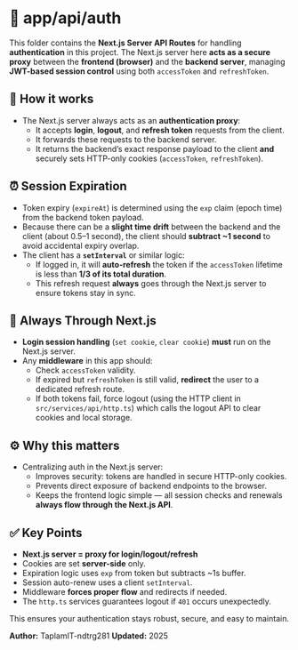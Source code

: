 # 📂 app/api/auth

This folder contains the **Next.js Server API Routes** for handling **authentication** in this project.
The Next.js server here **acts as a secure proxy** between the **frontend (browser)** and the **backend server**, managing **JWT-based session control** using both `accessToken` and `refreshToken`.

## 🔑 How it works

-   The Next.js server always acts as an **authentication proxy**:
    -   It accepts **login**, **logout**, and **refresh token** requests from the client.
    -   It forwards these requests to the backend server.
    -   It returns the backend’s exact response payload to the client **and** securely sets HTTP-only cookies (`accessToken`, `refreshToken`).

## ⏰ Session Expiration

-   Token expiry (`expireAt`) is determined using the `exp` claim (epoch time) from the backend token payload.
-   Because there can be a **slight time drift** between the backend and the client (about 0.5–1 second), the client should **subtract ~1 second** to avoid accidental expiry overlap.
-   The client has a **`setInterval`** or similar logic:
    -   If logged in, it will **auto-refresh** the token if the `accessToken` lifetime is less than **1/3 of its total duration**.
    -   This refresh request **always** goes through the Next.js server to ensure tokens stay in sync.

## 🔐 Always Through Next.js

-   **Login session handling** (`set cookie`, `clear cookie`) **must** run on the Next.js server.
-   Any **middleware** in this app should:
    -   Check `accessToken` validity.
    -   If expired but `refreshToken` is still valid, **redirect** the user to a dedicated refresh route.
    -   If both tokens fail, force logout (using the HTTP client in `src/services/api/http.ts`) which calls the logout API to clear cookies and local storage.

## ⚙️ Why this matters

-   Centralizing auth in the Next.js server:
    -   Improves security: tokens are handled in secure HTTP-only cookies.
    -   Prevents direct exposure of backend endpoints to the browser.
    -   Keeps the frontend logic simple — all session checks and renewals **always flow through the Next.js API**.

## ✅ Key Points

-   **Next.js server = proxy for login/logout/refresh**
-   Cookies are set **server-side** only.
-   Expiration logic uses `exp` from token but subtracts ~1s buffer.
-   Session auto-renew uses a client `setInterval`.
-   Middleware **forces proper flow** and redirects if needed.
-   The `http.ts` services guarantees logout if `401` occurs unexpectedly.

This ensures your authentication stays robust, secure, and easy to maintain.

**Author:** TaplamIT-ndtrg281
**Updated:** 2025
